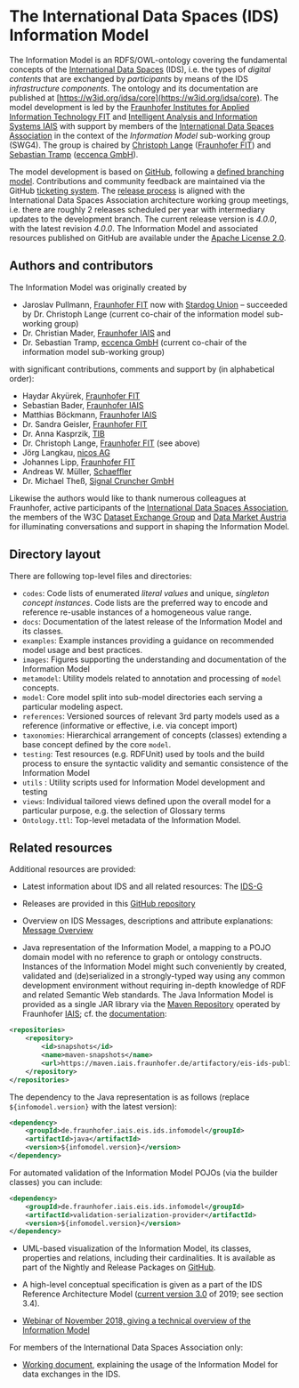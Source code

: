 # The International Data Spaces (IDS) Information Model

The Information Model is an RDFS/OWL-ontology covering the fundamental concepts of the [International Data Spaces](https://www.internationaldataspaces.org) (IDS), i.e. the types of *digital contents* that are exchanged by *participants* by means of the IDS *infrastructure components*. The ontology and its documentation are published at [https://w3id.org/idsa/core](https://w3id.org/idsa/core). The model development is led by the [Fraunhofer Institutes for Applied Information Technology FIT](https://www.fit.fraunhofer.de/en) and [Intelligent Analysis and Information Systems IAIS](https://www.iais.fraunhofer.de/en) with support by members of the [International Data Spaces Association](https://www.internationaldataspaces.org/) in the context of the *Information Model* sub-working group (SWG4). The group is chaired by [Christoph Lange](https://github.com/clange/) ([Fraunhofer FIT](https://www.fit.fraunhofer.de/)) and [Sebastian Tramp](https://sebastian.tramp.name) ([eccenca GmbH](https://www.eccenca.com)). 

The model development is based on [GitHub](https://github.com/International-Data-Spaces-Association/InformationModel), following a [defined branching model](CONTRIBUTING.md). Contributions and community feedback are maintained via the GitHub [ticketing system](images/Issue_Lifecycle.jpg). The [release process](images/Release_process.jpg) is aligned with the International Data Spaces Association architecture
working group meetings, i.e. there are roughly 2 releases scheduled per year with intermediary updates to the development branch. The current release version is *4.0.0*, with the latest revision *4.0.0*. The Information Model and associated resources published on GitHub are available under the [Apache License 2.0](https://github.com/International-Data-Spaces-Association/InformationModel/blob/master/LICENSE).

## Authors and contributors

The Information Model was originally created by 

- Jaroslav Pullmann, [Fraunhofer FIT](https://www.fit.fraunhofer.de/en) now with [Stardog Union](http://www.stardog.com/) – succeeded by Dr. Christoph Lange (current co-chair of the information model sub-working group)
- Dr. Christian Mader, [Fraunhofer IAIS](https://www.iais.fraunhofer.de/en) and
- Dr. Sebastian Tramp, [eccenca GmbH](https://www.eccenca.com) (current co-chair of the information model sub-working group)

with significant contributions, comments and support by (in alphabetical order):

- Haydar Akyürek, [Fraunhofer FIT](https://www.fit.fraunhofer.de/en)
- Sebastian Bader, [Fraunhofer IAIS](https://www.iais.fraunhofer.de/en)
- Matthias Böckmann, [Fraunhofer IAIS](https://www.iais.fraunhofer.de/en) 
- Dr. Sandra Geisler, [Fraunhofer FIT](https://www.fit.fraunhofer.de/en)
- Dr. Anna Kasprzik, [TIB](https://www.tib.eu/en)
- Dr. Christoph Lange, [Fraunhofer FIT](https://www.fit.fraunhofer.de/en) (see above)
- Jörg Langkau, [nicos AG](http://www.nicos-ag.com)
- Johannes Lipp, [Fraunhofer FIT](https://www.fit.fraunhofer.de/en)
- Andreas W. Müller, [Schaeffler](https://www.schaeffler.de/content.schaeffler.de/en/)
- Dr. Michael Theß, [Signal Cruncher GmbH](https://signal-cruncher.com/)

Likewise the authors would like to thank numerous colleagues at Fraunhofer, active participants of the [International Data Spaces Association](https://www.internationaldataspaces.org/en/), the members of the W3C [Dataset Exchange Group](https://www.w3.org/2017/dxwg/wiki/Main_Page) and [Data Market Austria](https://datamarket.at/en/) for illuminating conversations and support in shaping the Information Model.

## Directory layout

There are following top-level files and directories:

- `codes`: Code lists of enumerated *literal values* and unique, *singleton concept instances*. Code lists are the preferred way to encode and reference re-usable instances of a homogeneous value range.
- `docs`: Documentation of the latest release of the Information Model and its classes.
- `examples`: Example instances providing a guidance on recommended model usage and best practices.
- `images`: Figures supporting the understanding and documentation of the Information Model
- `metamodel`: Utility models related to annotation and processing of `model` concepts.
- `model`: Core model split into sub-model directories each serving a particular modeling aspect.
- `references`: Versioned sources of relevant 3rd party models used as a reference (informative or effective, i.e. via concept import)
- `taxonomies`: Hierarchical arrangement of concepts (classes) extending a base concept defined by the core `model`.
- `testing`: Test resources (e.g. RDFUnit) used by tools and the build process to ensure the syntactic validity and semantic consistence of the Information Model
- `utils` : Utility scripts used for Information Model development and testing
- `views`: Individual tailored views defined upon the overall model for a particular purpose, e.g. the selection of Glossary terms
- `Ontology.ttl`: Top-level metadata of the Information Model.

## Related resources

Additional resources are provided:

- Latest information about IDS and all related resources: The [IDS-G](https://github.com/International-Data-Spaces-Association/IDS-G)

- Releases are provided in this [GitHub repository](https://github.com/International-Data-Spaces-Association/InformationModel/releases/)

- Overview on IDS Messages, descriptions and attribute explanations: [Message Overview](https://w3id.org/idsa/ids-messages)

- Java representation of the Information Model, a mapping to a POJO domain model with no reference to graph or ontology constructs. 
Instances of the Information Model might such conveniently by created, validated and (de)serialized in a strongly-typed way using 
any common development environment without requiring in-depth knowledge of RDF and related Semantic Web standards. 
The Java Information Model is provided as a single JAR library via the [Maven Repository](https://maven.iais.fraunhofer.de/artifactory/eis-ids-public/)
operated by Fraunhofer [IAIS](https://www.iais.fraunhofer.de/); cf. the [documentation](https://jira.iais.fraunhofer.de/stash/projects/ICTSL/repos/ids-infomodel-demo/):

```xml
<repositories>
    <repository>
        <id>snapshots</id>
        <name>maven-snapshots</name>
        <url>https://maven.iais.fraunhofer.de/artifactory/eis-ids-public</url>
    </repository>
</repositories>
```

The dependency to the Java representation is as follows (replace <code>${infomodel.version}</code> with the latest version):
```xml
<dependency>
    <groupId>de.fraunhofer.iais.eis.ids.infomodel</groupId>
    <artifactId>java</artifactId>
    <version>${infomodel.version}</version>
</dependency>
```

For automated validation of the Information Model POJOs (via the builder classes) you can include:
```xml
<dependency>
    <groupId>de.fraunhofer.iais.eis.ids.infomodel</groupId>
    <artifactId>validation-serialization-provider</artifactId>
    <version>${infomodel.version}</version>
</dependency>
```

- UML-based visualization of the Information Model, its classes, properties and relations, including their cardinalities. It is available as part of the Nightly and Release Packages on [GitHub](https://github.com/International-Data-Spaces-Association/InformationModel/releases).

- A high-level conceptual specification is given as a part of the IDS Reference Architecture Model ([current version 3.0](https://www.internationaldataspaces.org/publications/reference-architecture-model-3-0/) of 2019; see section 3.4).

- [Webinar of November 2018, giving a technical overview of the Information Model](https://www.internationaldataspaces.org/wp-content/uploads/2019/07/IDS-Information-Model.pdf)

For members of the International Data Spaces Association only:
- [Working document](https://industrialdataspace.jiveon.com/docs/DOC-1817), explaining
the usage of the Information Model for data exchanges in the IDS.

